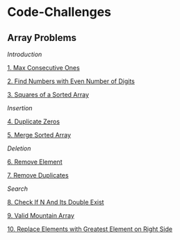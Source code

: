 # Code-Challenges

## Array Problems 
*Introduction*

[1. Max Consecutive Ones](https://github.com/nmpegetis/Code-Challenges/tree/main/1.MaxConsecutiveOnes)

[2. Find Numbers with Even Number of Digits](https://github.com/nmpegetis/Code-Challenges/tree/main/2.FindNumbersWithEvenNumberOfDigits)

[3. Squares of a Sorted Array](https://github.com/nmpegetis/Code-Challenges/tree/main/3.SquaresOfaSortedArray)

*Insertion*

[4. Duplicate Zeros](https://github.com/nmpegetis/Code-Challenges/tree/main/4.DuplicateZeros)

[5. Merge Sorted Array](https://github.com/nmpegetis/Code-Challenges/tree/main/5.MergeSortedArray)

*Deletion*

[6. Remove Element](https://github.com/nmpegetis/Code-Challenges/tree/main/6.RemoveElement)

[7. Remove Duplicates](https://github.com/nmpegetis/Code-Challenges/tree/main/7.RemoveDuplicates)

*Search*

[8. Check If N And Its Double Exist](https://github.com/nmpegetis/Code-Challenges/tree/main/8.CheckIfnAndItsDoubleExistInArray)

[9. Valid Mountain Array](https://github.com/nmpegetis/Code-Challenges/tree/main/9.ValidMountainArray)

[10. Replace Elements with Greatest Element on Right Side](https://github.com/nmpegetis/Code-Challenges/tree/main/10.ReplaceElementsWithGreatestElementOnRightSide)
